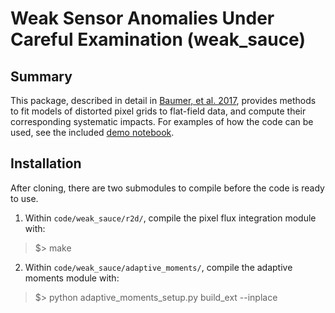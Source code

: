 # Weak Sensor Anomalies Under Careful Examination (weak_sauce)

## Summary

This package, described in detail in [Baumer, et al. 2017](), provides methods to fit models of distorted pixel grids to flat-field data, and compute their corresponding systematic impacts. For examples of how the code can be used, see the included [demo notebook](https://github.com/cpadavis/weak_sauce/blob/master/notebooks/demo.ipynb).

## Installation

After cloning, there are two submodules to compile before the code is ready to use.

1. Within `code/weak_sauce/r2d/`, compile the pixel flux integration module with:
> $> make

2. Within `code/weak_sauce/adaptive_moments/`, compile the adaptive moments module with:
> $> python adaptive_moments_setup.py build_ext --inplace
